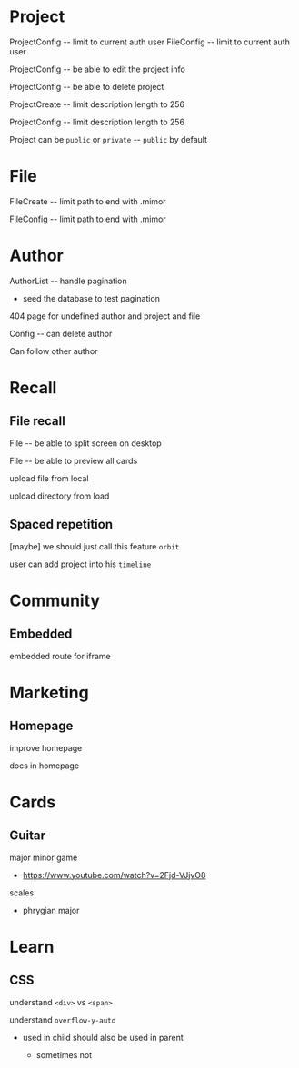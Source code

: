 # Project

ProjectConfig -- limit to current auth user
FileConfig -- limit to current auth user

ProjectConfig -- be able to edit the project info

ProjectConfig -- be able to delete project

ProjectCreate -- limit description length to 256

ProjectConfig -- limit description length to 256

Project can be `public` or `private` -- `public` by default

# File

FileCreate -- limit path to end with .mimor

FileConfig -- limit path to end with .mimor

# Author

AuthorList -- handle pagination

- seed the database to test pagination

404 page for undefined author and project and file

Config -- can delete author

Can follow other author

# Recall

## File recall

File -- be able to split screen on desktop

File -- be able to preview all cards

upload file from local

upload directory from load

## Spaced repetition

[maybe] we should just call this feature `orbit`

user can add project into his `timeline`

# Community

## Embedded

embedded route for iframe

# Marketing

## Homepage

improve homepage

docs in homepage

# Cards

## Guitar

major minor game

- https://www.youtube.com/watch?v=2Fjd-VJjvO8

scales

- phrygian major

# Learn

## CSS

understand `<div>` vs `<span>`

understand `overflow-y-auto`

- used in child should also be used in parent

  - sometimes not
